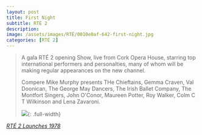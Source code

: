 ```yaml
---
layout: post
title: First Night
subtitle: RTÉ 2
description:
image: /assets/images/RTÉ/0010e0af-642-first-night.jpg
categories: [RTÉ 2]
---
```


> A gala RTÉ 2 opening Show, live from Cork Opera House, starring top international performers and personalties, many of whom will be making regular appearances on the new channel.
>
> Compere Mike Murphy presents THe Chieftains, Gemma Craven, Val Doonican, The George May Dancers, The Irish Ballet Company, The Montfort Singers, John O'Conor, Maureen Potter, Roy Walker, Colm C T Wilkinson and Lena Zavaroni.
>
> ![](/assets/images/RTÉ/0010e0af-642.jpg){: .full-width}

<cite>[RTÉ 2 Launches 1978](https://www.rte.ie/archives/2013/1031/483860-rt-2-launches-1978/)</cite>
